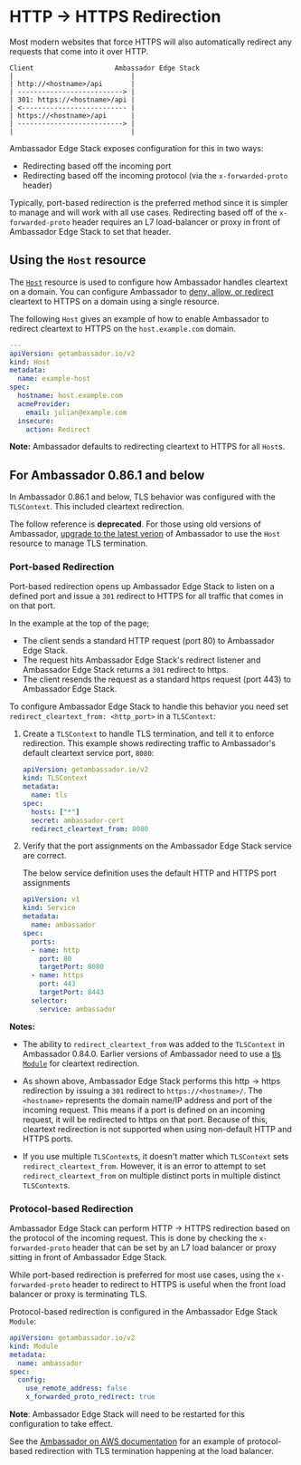 # HTTP -> HTTPS Redirection

Most modern websites that force HTTPS will also automatically redirect any requests that come into it over HTTP.

```
Client                    Ambassador Edge Stack
|                             |
| http://<hostname>/api       |
| --------------------------> |
| 301: https://<hostname>/api |
| <-------------------------- |
| https://<hostname>/api      |
| --------------------------> |
|                             |
```

Ambassador Edge Stack exposes configuration for this in two ways:

- Redirecting based off the incoming port
- Redirecting based off the incoming protocol (via the `x-forwarded-proto` header)

Typically, port-based redirection is the preferred method since it is simpler to manage and will work with all use cases. Redirecting based off of the `x-forwarded-proto` header requires an L7 load-balancer or proxy in front of Ambassador Edge Stack to set that header.

## Using the `Host` resource

The [`Host`](/reference/host-crd) resource is used to configure how Ambassador handles cleartext on a domain. You can configure Ambassador to [deny, allow, or redirect](/reference/host-crd/#secure-and-insecure-requests) cleartext to HTTPS on a domain using a single resource.

The following `Host` gives an example of how to enable Ambassador to redirect cleartext to HTTPS on the `host.example.com` domain. 

```yaml
---
apiVersion: getambassador.io/v2
kind: Host
metadata:
  name: example-host
spec:
  hostname: host.example.com
  acmeProvider:
    email: julian@example.com
  insecure:
    action: Redirect
```

**Note:** Ambassador defaults to redirecting cleartext to HTTPS for all `Host`s. 

## For Ambassador 0.86.1 and below

In Ambassador 0.86.1 and below, TLS behavior was configured with the `TLSContext`. This included cleartext redirection. 

The follow reference is **deprecated**. For those using old versions of Ambassador, [upgrade to the latest verion](/user-guide/upgrade-to-edge-stack/) of Ambassador to use the `Host` resource to manage TLS termination. 

### Port-based Redirection

Port-based redirection opens up Ambassador Edge Stack to listen on a defined port and issue a `301` redirect to HTTPS for all traffic that comes in on that port.

In the example at the top of the page;

- The client sends a standard HTTP request (port 80) to Ambassador Edge Stack.
- The request hits Ambassador Edge Stack's redirect listener and Ambassador Edge Stack returns a `301` redirect to https.
- The client resends the request as a standard https request (port 443) to Ambassador Edge Stack.

To configure Ambassador Edge Stack to handle this behavior you need set `redirect_cleartext_from: <http_port>` in a `TLSContext`:

1. Create a `TLSContext` to handle TLS termination, and tell it to enforce redirection. This example shows redirecting traffic to Ambassador's default cleartext service port, `8080`:

    ```yaml
    apiVersion: getambassador.io/v2
    kind: TLSContext
    metadata:
      name: tls
    spec:
      hosts: ["*"]
      secret: ambassador-cert
      redirect_cleartext_from: 8080
    ```

2. Verify that the port assignments on the Ambassador Edge Stack service are correct.

    The below service definition uses the default HTTP and HTTPS port assignments

    ```yaml
    apiVersion: v1
    kind: Service
    metadata:
      name: ambassador
    spec:
      ports:
      - name: http
        port: 80
        targetPort: 8080
      - name: https
        port: 443
        targetPort: 8443
      selector:
        service: ambassador
    ```

**Notes:**

- The ability to `redirect_cleartext_from` was added to the `TLSContext` in Ambassador 0.84.0. Earlier versions of Ambassador need to use a [tls `Module`](../../core/tls#tls-module) for cleartext redirection.

- As shown above, Ambassador Edge Stack performs this http -> https redirection by issuing a `301` redirect to `https://<hostname>/`. The `<hostname>` represents the domain name/IP address and port of the incoming request. This means if a port is defined on an incoming request, it will be redirected to https on that port. Because of this, cleartext redirection is not supported when using non-default HTTP and HTTPS ports.

- If you use multiple `TLSContext`s, it doesn't matter which `TLSContext` sets `redirect_cleartext_from`. However, it is an error to attempt to set `redirect_cleartext_from` on multiple distinct ports in multiple distinct `TLSContext`s.

### Protocol-based Redirection

Ambassador Edge Stack can perform HTTP -> HTTPS redirection based on the protocol of the incoming request. This is done by checking the `x-forwarded-proto` header that can be set by an L7 load balancer or proxy sitting in front of Ambassador Edge Stack.

While port-based redirection is preferred for most use cases, using the `x-forwarded-proto` header to redirect to HTTPS is useful when the front load balancer or proxy is terminating TLS.

Protocol-based redirection is configured in the Ambassador Edge Stack `Module`:

```yaml
apiVersion: getambassador.io/v2
kind: Module
metadata:
  name: ambassador
spec:
  config:
    use_remote_address: false
    x_forwarded_proto_redirect: true
```

**Note**: Ambassador Edge Stack will need to be restarted for this configuration to take effect.

See the [Ambassador on AWS documentation](../../ambassador-with-aws#l7-load-balancer) for an example of protocol-based redirection with TLS termination happening at the load balancer.
